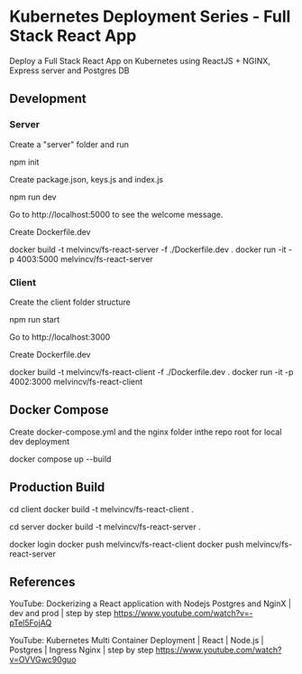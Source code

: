 # Kubernetes Deployment Series - Full Stack React App
Deploy a Full Stack React App on Kubernetes using ReactJS + NGINX, Express server and Postgres DB

## Development 

### Server

Create a "server" folder and run

npm init

Create package.json, keys.js and index.js

npm run dev

Go to http://localhost:5000  to see the welcome message.

Create Dockerfile.dev

docker build -t melvincv/fs-react-server -f ./Dockerfile.dev .
docker run -it -p 4003:5000 melvincv/fs-react-server

### Client

Create the client folder structure

npm run start

Go to http://localhost:3000 

Create Dockerfile.dev

docker build -t melvincv/fs-react-client -f ./Dockerfile.dev .
docker run -it -p 4002:3000 melvincv/fs-react-client

## Docker Compose

Create docker-compose.yml and the nginx folder inthe repo root for local dev deployment

docker compose up --build

## Production Build

cd client
docker build -t melvincv/fs-react-client .

cd server
docker build -t melvincv/fs-react-server .

docker login
docker push melvincv/fs-react-client
docker push melvincv/fs-react-server

## References

YouTube: Dockerizing a React application with Nodejs Postgres and NginX | dev and prod | step by step
https://www.youtube.com/watch?v=-pTel5FojAQ

YouTube: Kubernetes Multi Container Deployment | React | Node.js | Postgres | Ingress Nginx | step by step
https://www.youtube.com/watch?v=OVVGwc90guo